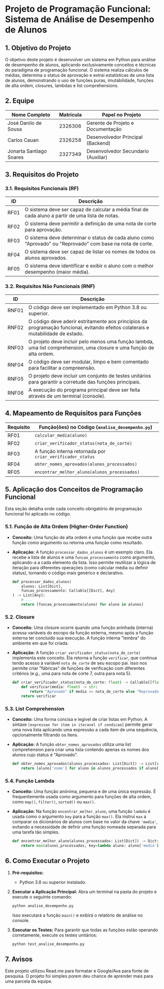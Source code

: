 # Projeto de Programação Funcional: Sistema de Análise de Desempenho de Alunos

## 1. Objetivo do Projeto

O objetivo deste projeto é desenvolver um sistema em Python para análise de desempenho de alunos, aplicando exclusivamente conceitos e técnicas do paradigma de programação funcional. O sistema realiza cálculos de médias, determina o status de aprovação e extrai estatísticas de uma lista de alunos, demonstrando o uso de funções puras, imutabilidade, funções de alta ordem, closures, lambdas e list comprehensions.

## 2. Equipe

| Nome Completo   | Matrícula    | Papel no Projeto                  |
| --------------- | ------------ | --------------------------------- |
| José Danilo de Sousa       | 2326306    | Gerente de Projeto e Documentação |
| Carlos Cauan     | 2326258    | Desenvolvedor Principal (Backend) |
| Jonarta Santiago Soares     | 2327349    | Desenvolvedor Secundario (Auxiliar) |


## 3. Requisitos do Projeto

### 3.1. Requisitos Funcionais (RF)

| ID    | Descrição                                                                      |
| ----- | ------------------------------------------------------------------------------ |
| RF01  | O sistema deve ser capaz de calcular a média final de cada aluno a partir de uma lista de notas. |
| RF02  | O sistema deve permitir a definição de uma nota de corte para aprovação.       |
| RF03  | O sistema deve determinar o status de cada aluno como "Aprovado" ou "Reprovado" com base na nota de corte. |
| RF04  | O sistema deve ser capaz de listar os nomes de todos os alunos aprovados.       |
| RF05  | O sistema deve identificar e exibir o aluno com o melhor desempenho (maior média). |

### 3.2. Requisitos Não Funcionais (RNF)

| ID    | Descrição                                                                      |
| ----- | ------------------------------------------------------------------------------ |
| RNF01 | O código deve ser implementado em Python 3.8 ou superior.                      |
| RNF02 | O código deve aderir estritamente aos princípios da programação funcional, evitando efeitos colaterais e mutabilidade de estado. |
| RNF03 | O projeto deve incluir pelo menos uma função lambda, uma list comprehension, uma closure e uma função de alta ordem. |
| RNF04 | O código deve ser modular, limpo e bem comentado para facilitar a compreensão.   |
| RNF05 | O projeto deve incluir um conjunto de testes unitários para garantir a corretude das funções principais. |
| RNF06 | A execução do programa principal deve ser feita através de um terminal (console). |

## 4. Mapeamento de Requisitos para Funções

| Requisito | Função(ões) no Código (`analise_desempenho.py`)                              |
| --------- | -------------------------------------------------------------------------- |
| RF01      | `calcular_media(aluno)`                                                    |
| RF02      | `criar_verificador_status(nota_de_corte)`                                  |
| RF03      | A função interna retornada por `criar_verificador_status`                  |
| RF04      | `obter_nomes_aprovados(alunos_processados)`                                |
| RF05      | `encontrar_melhor_aluno(alunos_processados)`                               |

## 5. Aplicação dos Conceitos de Programação Funcional

Esta seção detalha onde cada conceito obrigatório de programação funcional foi aplicado no código.

### 5.1. Função de Alta Ordem (Higher-Order Function)

* **Conceito:** Uma função de alta ordem é uma função que recebe outra função como argumento ou retorna uma função como resultado.
* **Aplicação:** A função `processar_dados_alunos` é um exemplo claro. Ela recebe a lista de alunos e uma `funcao_processamento` como argumento, aplicando-a a cada elemento da lista. Isso permite reutilizar a lógica de iteração para diferentes operações (como calcular média ou definir status), tornando o código mais genérico e declarativo.

    ```python
    def processar_dados_alunos(
        alunos: List[Dict],
        funcao_processamento: Callable[[Dict], Any]
    ) -> List[Any]:
        # ...
        return [funcao_processamento(aluno) for aluno in alunos]
    ```

### 5.2. Closure

* **Conceito:** Uma closure ocorre quando uma função aninhada (interna) acessa variáveis do escopo da função externa, mesmo após a função externa ter concluído sua execução. A função interna "lembra" do ambiente em que foi criada.
* **Aplicação:** A função `criar_verificador_status(nota_de_corte)` implementa este conceito. Ela retorna a função `verificar`, que continua tendo acesso à variável `nota_de_corte` de seu escopo pai. Isso nos permite criar "fábricas" de funções de verificação com diferentes critérios (e.g., uma para nota de corte 7, outra para nota 5).

    ```python
    def criar_verificador_status(nota_de_corte: float) -> Callable[[float], str]:
        def verificar(media: float) -> str:
            return "Aprovado" if media >= nota_de_corte else "Reprovado"
        return verificar
    ```

### 5.3. List Comprehension

* **Conceito:** Uma forma concisa e legível de criar listas em Python. A sintaxe `[expressao for item in iteravel if condicao]` permite gerar uma nova lista aplicando uma expressão a cada item de uma sequência, opcionalmente filtrando os itens.
* **Aplicação:** A função `obter_nomes_aprovados` utiliza uma list comprehension para criar uma lista contendo apenas os nomes dos alunos cujo status é "Aprovado".

    ```python
    def obter_nomes_aprovados(alunos_processados: List[Dict]) -> List[str]:
        return [aluno['nome'] for aluno in alunos_processados if aluno['status'] == 'Aprovado']
    ```

### 5.4. Função Lambda

* **Conceito:** Uma função anônima, pequena e de uma única expressão. É frequentemente usada como argumento para funções de alta ordem, como `map()`, `filter()`, `sorted()` ou `max()`.
* **Aplicação:** Na função `encontrar_melhor_aluno`, uma função `lambda` é usada como o argumento `key` para a função `max()`. Ela instrui `max` a comparar os dicionários de alunos com base no valor da chave `'media'`, evitando a necessidade de definir uma função nomeada separada para uma tarefa tão simples.

    ```python
    def encontrar_melhor_aluno(alunos_processados: List[Dict]) -> Dict:
        return max(alunos_processados, key=lambda aluno: aluno['media'])
    ```

## 6. Como Executar o Projeto

1.  **Pré-requisitos:**
    * Python 3.8 ou superior instalado.

2.  **Executar a Aplicação Principal:**
    Abra um terminal na pasta do projeto e execute o seguinte comando:
    ```bash
    python analise_desempenho.py
    ```
    Isso executará a função `main()` e exibirá o relatório de análise no console.

3.  **Executar os Testes:**
    Para garantir que todas as funções estão operando corretamente, execute os testes unitários:
    ```bash
    python test_analise_desempenho.py
    ```

## 7. Avisos

Este projeto utilizou Read.me para formatar e Google/Ava para fonte de pesquisa. O projeto foi simples porem deu chance de aprender mais para uma parcela da equipe.